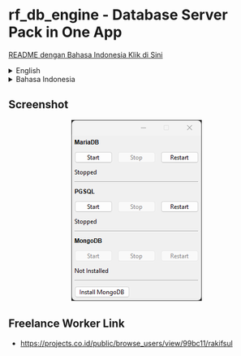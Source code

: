 # rf_db_engine - Database Server Pack in One App

[README dengan Bahasa Indonesia Klik di Sini](https://github.com/rakifsul/rf_db_engine/blob/main/README_id.md)

<details>
<summary>English</summary>

## Intro

This application is capable of managing multiple types of database servers through a single main application.

Currently, there are three supported database servers:

- MariaDB
- PGSQL
- MongoDB

Specifically for MongoDB, it is not included directly in this package, so you need to click the "Install MongoDB" button first.

## Where to Download

Download the executables on "Releases" page.

## Where are the Source Codes

Source codes are included in the zip along with the executables.

## How to use

It is easy to use, as each server has 3 control buttons: Start, Stop, and Restart.

</details>

<details>
<summary>Bahasa Indonesia</summary>

## Pendahuluan

Aplikasi ini adalah aplikasi yang dapat mengatur banyak jenis database server dengan satu aplikasi utama.

Saat ini, ada tiga database server yang didukung:

-	MariaDB
-	PGSQL
-	MongoDB

Khusus MongoDB, saya tidak menyertakannya langsung dalam paket ini, jadi Anda harus klik tombol "Install MongoDB" terlebih dahulu.

## Download di Mana

Download executable-nya di halaman "Releases".

## Di Mana Source Code-nya

Source code ada di dalam paket zip bersama executable-nya.

## Cara Penggunaan

Penggunaannya cukup mudah, karena masing-masing server memiliki 3 tombol pengendali: Start, Stop, dan Restart.

</details>

## Screenshot

<p align="center">
	<img src="./.md_asset/ss_2024.07.08-2122.png" />
</p>

## Freelance Worker Link

- https://projects.co.id/public/browse_users/view/99bc11/rakifsul